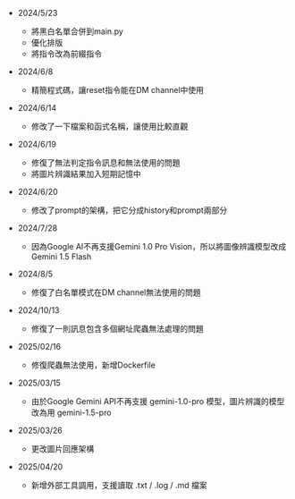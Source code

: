 - 2024/5/23
    - 將黑白名單合併到main.py
    - 優化排版
    - 將指令改為前綴指令

- 2024/6/8
    - 精簡程式碼，讓reset指令能在DM channel中使用

- 2024/6/14
    - 修改了一下檔案和函式名稱，讓使用比較直觀

- 2024/6/19
    - 修復了無法判定指令訊息和無法使用的問題
    - 將圖片辨識結果加入短期記憶中

- 2024/6/20
    - 修改了prompt的架構，把它分成history和prompt兩部分

- 2024/7/28
    - 因為Google AI不再支援Gemini 1.0 Pro Vision，所以將圖像辨識模型改成Gemini 1.5 Flash

- 2024/8/5
    - 修復了白名單模式在DM channel無法使用的問題

- 2024/10/13
    - 修復了一則訊息包含多個網址爬蟲無法處理的問題

- 2025/02/16
    - 修復爬蟲無法使用，新增Dockerfile

- 2025/03/15
    - 由於Google Gemini API不再支援 gemini-1.0-pro 模型，圖片辨識的模型改為用 gemini-1.5-pro

- 2025/03/26
    - 更改圖片回應架構

- 2025/04/20
    - 新增外部工具調用，支援讀取 .txt / .log / .md 檔案